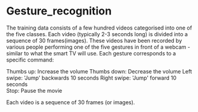 # Gesture_recognition

The training data consists of a few hundred videos categorised into one of the five classes. Each video (typically 2-3 seconds long) is divided into a sequence of 30 frames(images). 
These videos have been recorded by various people performing one of the five gestures in front of a webcam - similar to what the smart TV will use. 
Each gesture corresponds to a specific command:

Thumbs up:  Increase the volume
Thumbs down: Decrease the volume
Left swipe: 'Jump' backwards 10 seconds
Right swipe: 'Jump' forward 10 seconds  
Stop: Pause the movie
 

Each video is a sequence of 30 frames (or images).

